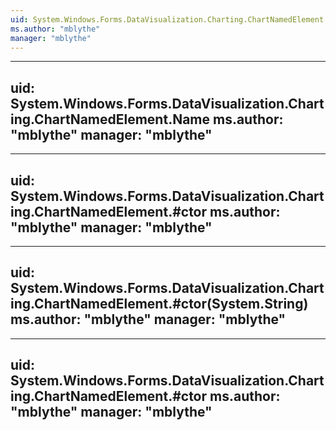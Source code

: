 ```yaml
---
uid: System.Windows.Forms.DataVisualization.Charting.ChartNamedElement
ms.author: "mblythe"
manager: "mblythe"
---
```


---
uid: System.Windows.Forms.DataVisualization.Charting.ChartNamedElement.Name
ms.author: "mblythe"
manager: "mblythe"
---

---
uid: System.Windows.Forms.DataVisualization.Charting.ChartNamedElement.#ctor
ms.author: "mblythe"
manager: "mblythe"
---

---
uid: System.Windows.Forms.DataVisualization.Charting.ChartNamedElement.#ctor(System.String)
ms.author: "mblythe"
manager: "mblythe"
---

---
uid: System.Windows.Forms.DataVisualization.Charting.ChartNamedElement.#ctor
ms.author: "mblythe"
manager: "mblythe"
---
